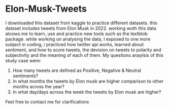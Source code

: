 # Elon-Musk-Tweets
I downloaded this dataset from kaggle to practice different datasets. this dataset includes tweets from Elon Musk in 2022. working woth this data aloows me to learn, use and practice new tools such as the textblob package. 
while working on analysing the data, I exposed to one more subject in coding, i practiced how twitter api works, learned about sentiment, and how to score tweets, the devision on tweets to polarity and subjectivity and the meaning of each of them. 
My questions anaylsis of this study case were: 

1. How many tweets are defined as Positive, Negative & Neutral sentiments?
2. In what months the tweets by Elon musk are higher comparison to other months across the year?
3. In what day/days across the week the tweets by Elon musk are higher?

Feel free to contact me for clarifications 

